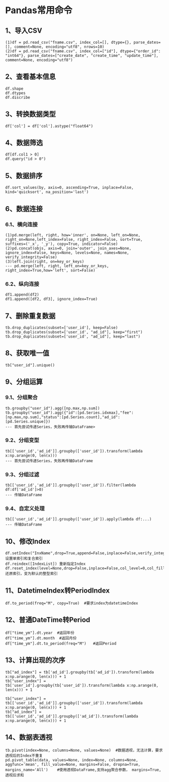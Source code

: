 # Pandas常用命令

## 1、导入CSV
	(1)df = pd.read_csv("fname.csv", index_col=[], dtype={}, parse_dates=[], comment=None, encoding="utf8", nrows=10)
	(2)df = pd.read_csv("fname.csv", index_col=["id"], dtype={"order_id": "int64"}, parse_dates=["create_date", "create_time", "update_time"], comment=None, encoding="utf8")

## 2、查看基本信息
	df.shape
	df.dtypes
	df.discribe

## 3、转换数据类型
	df['col'] = df['col'].astype("float64")

## 4、数据筛选
	df[df.col1 > 0]
	df.query("id > 0")

## 5、数据排序
	df.sort_values(by, axis=0, ascending=True, inplace=False, kind='quicksort', na_position='last')

## 6、数据连接
### 6.1、横向连接
	(1)pd.merge(left, right, how='inner', on=None, left_on=None, right_on=None,left_index=False, right_index=False, sort=True, suffixes=('_x', '_y'), copy=True, indicator=False)
	(2)pd.concat(objs, axis=0, join='outer', join_axes=None, ignore_index=False, keys=None, levels=None, names=None, verify_integrity=False)
	(3)left.join(right, on=key_or_keys)
	--- pd.merge(left, right, left_on=key_or_keys, right_index=True,how='left', sort=False)
	
### 6.2、纵向连接
	df1.append(df2)
	df1.append([df2, df3], ignore_index=True)
	
## 7、删除重复数据
	tb.drop_duplicates(subset=['user_id'], keep=False)
	tb.drop_duplicates(subset=['user_id', "ad_id"], keep="first")
	tb.drop_duplicates(subset=['user_id', "ad_id"], keep="last")
	
## 8、获取唯一值
	tb["user_id"].unique()
	
## 9、分组运算
### 9.1、分组聚合
	tb.groupby("user_id").agg([np.max,np.sum])
	tb.groupby("user_id").agg({"id":[pd.Series.idxmax],"fee":[np.max,np.sum],"status":[pd.Series.count],"ad_id":[pd.Series.unique]})
	--- 首先尝试传递Series，失败再传输DataFrame>
	
### 9.2、分组变型
	tb[['user_id','ad_id']].groupby(['user_id']).transform(lambda x:np.arange(0, len(x)))
	--- 首先尝试传递Series，失败再传输DataFrame
	
### 9.3、分组过滤
	tb[['user_id','ad_id']].groupby(['user_id']).filter(lambda df:df['ad_id']>0)
	--- 传输DataFrame
### 9.4、自定义处理
	tb[['user_id','ad_id']].groupby(['user_id']).apply(lambda df:...)
	--- 传输DataFrame
	
## 10、修改Index
	df.setIndex("InxName",drop=True,append=False,inplace=False,verify_integrity=False) 设置单索引和复合索引
	df.reindex([IndexList]) 重新指定Index
	df.reset_index(level=None,drop=False,inplace=False,col_level=0,col_fill=”)还原索引，变为默认的整型索引 
	
## 11、DatetimeIndex转PeriodIndex
	df.to_period(freq="M", copy=True)  #要求index为datetimeIndex
	
## 12、普通DateTime转Period
	df["time_ym"].dt.year  #返回年份
	df["time_ym"].dt.month  #返回月份
	df["time_ym"].dt.to_period(freq="M")   #返回Period

## 13、计算出现的次序
	tb["ad_index"] = tb['ad_id'].groupby(tb['ad_id']).transform(lambda x:np.arange(0, len(x))) + 1
	tb["user_index"] = tb['user_id'].groupby(tb['user_id']).transform(lambda x:np.arange(0, len(x))) + 1
	
	tb["user_index"] = tb[['user_id','ad_id']].groupby(['user_id']).transform(lambda x:np.arange(0, len(x))) + 1
	tb["ad_index"] = tb[['user_id','ad_id']].groupby(['ad_id']).transform(lambda x:np.arange(0, len(x))) + 1
	
## 14、数据表透视
	tb.pivot(index=None, columns=None, values=None)  #数据透视，无法计算，要求透视后的Index不重复
	pd.pivot_table(data, values=None, index=None, columns=None, aggfunc='mean', fill_value=None, margins=False, dropna=True, margins_name='All')    #使用透视DataFrame,支持agg聚合参数， margins=True,透视后求和
	
